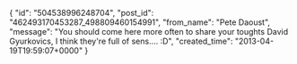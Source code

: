  {
   "id": "504538996248704",
   "post_id": "462493170453287_498809460154991",
   "from_name": "Pete Daoust",
   "message": "You should come here more often to share your toughts David Gyurkovics, I think they're full of sens.... :D",
   "created_time": "2013-04-19T19:59:07+0000"
 }

